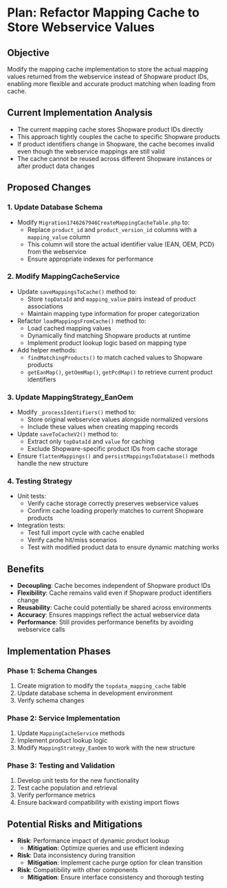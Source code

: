 # Plan: Refactor Mapping Cache to Store Webservice Values

## Objective
Modify the mapping cache implementation to store the actual mapping values returned from the webservice instead of Shopware product IDs, enabling more flexible and accurate product matching when loading from cache.

## Current Implementation Analysis
- The current mapping cache stores Shopware product IDs directly
- This approach tightly couples the cache to specific Shopware products
- If product identifiers change in Shopware, the cache becomes invalid even though the webservice mappings are still valid
- The cache cannot be reused across different Shopware instances or after product data changes

## Proposed Changes

### 1. Update Database Schema
- Modify `Migration1746267946CreateMappingCacheTable.php` to:
  - Replace `product_id` and `product_version_id` columns with a `mapping_value` column
  - This column will store the actual identifier value (EAN, OEM, PCD) from the webservice
  - Ensure appropriate indexes for performance

### 2. Modify MappingCacheService
- Update `saveMappingsToCache()` method to:
  - Store `topDataId` and `mapping_value` pairs instead of product associations
  - Maintain mapping type information for proper categorization
- Refactor `loadMappingsFromCache()` method to:
  - Load cached mapping values
  - Dynamically find matching Shopware products at runtime
  - Implement product lookup logic based on mapping type
- Add helper methods:
  - `findMatchingProducts()` to match cached values to Shopware products
  - `getEanMap()`, `getOemMap()`, `getPcdMap()` to retrieve current product identifiers

### 3. Update MappingStrategy_EanOem
- Modify `_processIdentifiers()` method to:
  - Store original webservice values alongside normalized versions
  - Include these values when creating mapping records
- Update `saveToCacheV2()` method to:
  - Extract only `topDataId` and `value` for caching
  - Exclude Shopware-specific product IDs from cache storage
- Ensure `flattenMappings()` and `persistMappingsToDatabase()` methods handle the new structure

### 4. Testing Strategy
- Unit tests:
  - Verify cache storage correctly preserves webservice values
  - Confirm cache loading properly matches to current Shopware products
- Integration tests:
  - Test full import cycle with cache enabled
  - Verify cache hit/miss scenarios
  - Test with modified product data to ensure dynamic matching works

## Benefits
- **Decoupling**: Cache becomes independent of Shopware product IDs
- **Flexibility**: Cache remains valid even if Shopware product identifiers change
- **Reusability**: Cache could potentially be shared across environments
- **Accuracy**: Ensures mappings reflect the actual webservice data
- **Performance**: Still provides performance benefits by avoiding webservice calls

## Implementation Phases

### Phase 1: Schema Changes
1. Create migration to modify the `topdata_mapping_cache` table
2. Update database schema in development environment
3. Verify schema changes

### Phase 2: Service Implementation
1. Update `MappingCacheService` methods
2. Implement product lookup logic
3. Modify `MappingStrategy_EanOem` to work with the new structure

### Phase 3: Testing and Validation
1. Develop unit tests for the new functionality
2. Test cache population and retrieval
3. Verify performance metrics
4. Ensure backward compatibility with existing import flows

## Potential Risks and Mitigations
- **Risk**: Performance impact of dynamic product lookup
  - **Mitigation**: Optimize queries and use efficient indexing
- **Risk**: Data inconsistency during transition
  - **Mitigation**: Implement cache purge option for clean transition
- **Risk**: Compatibility with other components
  - **Mitigation**: Ensure interface consistency and thorough testing


